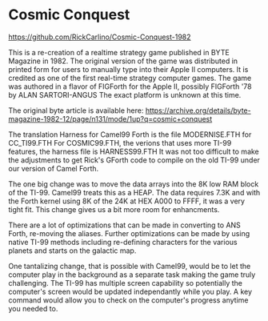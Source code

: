 # Cosmic Conquest

https://github.com/RickCarlino/Cosmic-Conquest-1982

This is a re-creation of a realtime strategy game published in BYTE Magazine in
1982. The original version of the game was distributed in printed form for
users to manually type into their Apple II computers. It is credited as one of
the first real-time strategy computer games. The game was authored in a flavor
of FIGForth for the Apple II, possibly FIGForth '78 by ALAN SARTORI-ANGUS
The exact platform is unknown at this time.

The original byte article is available here:
https://archive.org/details/byte-magazine-1982-12/page/n131/mode/1up?q=cosmic+conquest

The translation Harness for Camel99 Forth is the file MODERNISE.FTH for CC_TI99.FTH
For COSMIC99.FTH, the verions that uses more TI-99 features, the harness file is HARNESS99.FTH 
It was not too difficult to make the adjustments to get Rick's GForth code to compile on
the old TI-99 under our version of Camel Forth.

The one big change was to move the data arrays into the 8K low RAM block of the
TI-99. Camel99 treats this as a HEAP. The data requires 7.3K and with the Forth
kernel using 8K of the 24K at HEX A000 to FFFF, it was a very tight fit.  This
change gives us a bit more room for enhancments.

There are a lot of optimizations that can be made in converting to ANS Forth,
re-moving the aliases. Further optimizations can be made by using native TI-99
methods including re-defining characters for the various planets and starts on
the galactic map.

One tantalizing change, that is possible with Camel99, would be to let the
computer play in the background as a separate task making the game truly
challenging. The TI-99 has multiple screen capability so potentially the
computer's screen would be updated independantly while you play. A key command
would allow you to check on the computer's progress anytime you needed to.
